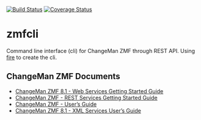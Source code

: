 [![Build Status](https://travis-ci.org/kressi/zmf-cli.svg?branch=main)](https://travis-ci.org/kressi/zmf-cli)
[![Coverage Status](https://coveralls.io/repos/github/kressi/zmf-cli/badge.svg?branch=main)](https://coveralls.io/github/kressi/zmf-cli?branch=main)

# zmfcli
Command line interface (cli) for ChangeMan ZMF through REST API. Using
[fire](https://github.com/google/python-fire) to create the cli.

## ChangeMan ZMF Documents
- [ChangeMan ZMF 8.1 - Web Services Getting Started Guide](https://supportline.microfocus.com/documentation/books/ChangeManZMF/8.1.4/ChangeManZMFWebServices/ZMF%20Web%20Services%20Getting%20Started%20Guide.pdf)
- [ChangeMan ZMF - REST Services Getting Started Guide](https://www.microfocus.com/documentation/changeman-zmf/8.2.2/ZMF%20REST%20Services%20Getting%20Started%20Guide%20(Updated%2024%20October%202019).pdf)
- [ChangeMan ZMF - User’s Guide](https://www.microfocus.com/documentation/changeman-zmf/8.2.1/ZMF%20Users%20Guide.pdf)
- [ChangeMan ZMF 8.1 - XML Services User’s Guide](https://supportline.microfocus.com/documentation/books/ChangeManZMF/8.1.4/ChangeManZMF/ZMF%20XML%20Services%20Users%20Guide.pdf)
